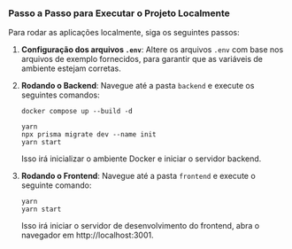 ### Passo a Passo para Executar o Projeto Localmente

Para rodar as aplicações localmente, siga os seguintes passos:

1. **Configuração dos arquivos `.env`**:
   Altere os arquivos `.env` com base nos arquivos de exemplo fornecidos, para garantir que as variáveis de ambiente estejam corretas.

2. **Rodando o Backend**:
   Navegue até a pasta `backend` e execute os seguintes comandos:

   ```
   docker compose up --build -d

   yarn
   npx prisma migrate dev --name init
   yarn start
   ```

   Isso irá inicializar o ambiente Docker e iniciar o servidor backend.

3. **Rodando o Frontend**:
   Navegue até a pasta `frontend` e execute o seguinte comando:

   ```
   yarn
   yarn start
   ```

   Isso irá iniciar o servidor de desenvolvimento do frontend, abra o navegador em http://localhost:3001.
